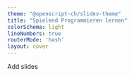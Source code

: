 ```yaml
---
theme: "@openscript-ch/slidev-theme"
title: "Spielend Programmieren lernen"
colorSchema: light
lineNumbers: true
routerMode: 'hash'
layout: cover
---
```


Add slides
